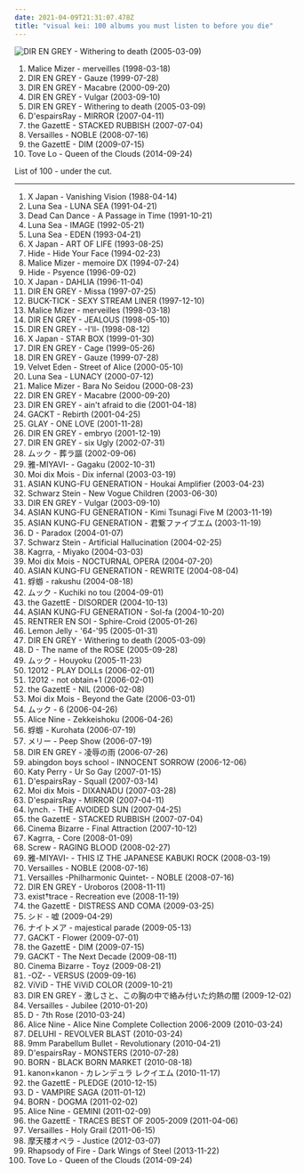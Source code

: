 ```yaml
---
date: 2021-04-09T21:31:07.478Z
title: "visual kei: 100 albums you must listen to before you die"
---
```

![DIR EN GREY - Withering to death (2005-03-09)](http://coverartarchive.org/release/d35e3a69-75a7-44a1-9e68-fd4e7b548976/11585065817-500.jpg "DIR EN GREY - Withering to death (2005-03-09)")
<ol class="albums">
<li data-cover="http://coverartarchive.org/release/7d3b9817-b46c-46e7-a94a-3675134fbcf9/21937152600-500.jpg" data-tags="visual kei, j-rock" role="button">Malice Mizer - merveilles (1998-03-18)</li>
<li data-cover="http://coverartarchive.org/release/1d5cae88-9b83-483b-b1d7-25b1febbaf3b/7461042517-500.jpg" data-tags="j-rock, visual kei" role="button">DIR EN GREY - Gauze (1999-07-28)</li>
<li data-cover="http://coverartarchive.org/release/cdd7017c-9510-4c38-ad22-dc626c00b418/3178284336-500.jpg" data-tags="j-rock, visual kei" role="button">DIR EN GREY - Macabre (2000-09-20)</li>
<li data-cover="http://coverartarchive.org/release/0ddfef9a-16d2-3f43-94bf-5e5efdb13883/7454535329-500.jpg" data-tags="j-rock" role="button">DIR EN GREY - Vulgar (2003-09-10)</li>
<li data-cover="http://coverartarchive.org/release/d35e3a69-75a7-44a1-9e68-fd4e7b548976/11585065817-500.jpg" data-tags="japanese, visual kei, j-rock, dir en grey" role="button">DIR EN GREY - Withering to death (2005-03-09)</li>
<li data-cover="https://img.discogs.com/ivlCXvUaRvIfAJN6yQz9l1idr5Q=/fit-in/475x462/filters:strip_icc():format(jpeg):mode_rgb():quality(90)/discogs-images/R-1488527-1230477522.jpeg.jpg" data-tags="visual kei" role="button">D'espairsRay - MIRROR (2007-04-11)</li>
<li data-cover="http://coverartarchive.org/release/9aaca833-fb3f-4f8c-8b9c-4617715e9d9e/11039926115-500.jpg" data-tags="japanese, j-rock, visual kei, the gazette" role="button">the GazettE - STACKED RUBBISH (2007-07-04)</li>
<li data-cover="https://img.discogs.com/6zQIiybp3x-GtNPBoyKXQkrS52A=/fit-in/400x397/filters:strip_icc():format(jpeg):mode_rgb():quality(90)/discogs-images/R-1992892-1257282747.jpeg.jpg" data-tags="symphonic metal, power metal" role="button">Versailles - NOBLE (2008-07-16)</li>
<li data-cover="http://coverartarchive.org/release/a54a4387-263e-4799-ba7e-02a2dda3d08c/11228615759-500.jpg" data-tags="visual kei, japanese" role="button">the GazettE - DIM (2009-07-15)</li>
<li data-cover="http://coverartarchive.org/release/7ddd2b42-af35-4502-9ab7-0b579aaf4c28/15388316018-500.jpg" data-tags="pop" role="button">Tove Lo - Queen of the Clouds (2014-09-24)</li>
</ol>
List of 100 - under the cut.
<!-- more -->

_________________

<ol class="albums">
<li data-cover="https://img.discogs.com/bmBVbI2fRTQkwkq9ZoUncBoe3ko=/fit-in/540x493/filters:strip_icc():format(jpeg):mode_rgb():quality(90)/discogs-images/R-3763116-1343408204-7156.jpeg.jpg" data-tags="speed metal" role="button">
X Japan - Vanishing Vision (1988-04-14)
</li>
<li data-cover="https://img.discogs.com/gn_FcsRZggCXI3AXv8ThkGEo7DM=/fit-in/600x600/filters:strip_icc():format(jpeg):mode_rgb():quality(90)/discogs-images/R-4512144-1527738307-1128.jpeg.jpg" data-tags="j-rock, visual kei, jrock" role="button">
Luna Sea - LUNA SEA (1991-04-21)
</li>
<li data-cover="http://coverartarchive.org/release/1d7b01f6-e4c0-3b5d-929b-7e0bf3ce17af/5957781227-500.jpg" data-tags="darkwave, ambient, gothic, 4ad" role="button">
Dead Can Dance - A Passage in Time (1991-10-21)
</li>
<li data-cover="https://img.discogs.com/VlaTsSmREDEcFEuC9C3oJbJrZy8=/fit-in/350x350/filters:strip_icc():format(jpeg):mode_rgb():quality(90)/discogs-images/R-5336247-1390854918-1702.jpeg.jpg" data-tags="post-punk, visual kei" role="button">
Luna Sea - IMAGE (1992-05-21)
</li>
<li data-cover="https://img.discogs.com/lW-7zuu7G23L3MfQnAmLV0JpHR0=/fit-in/600x591/filters:strip_icc():format(jpeg):mode_rgb():quality(90)/discogs-images/R-764296-1527492399-1483.jpeg.jpg" data-tags="alternative rock, post-punk, dream pop, visual kei, luna sea" role="button">
Luna Sea - EDEN (1993-04-21)
</li>
<li data-cover="http://coverartarchive.org/release/9856fe82-ee58-46f3-8dc6-1e146ae0989a/18870075471-500.jpg" data-tags="symphonic metal, progressive metal" role="button">
X Japan - ART OF LIFE (1993-08-25)
</li>
<li data-cover="http://coverartarchive.org/release/786b8eab-adea-4f50-95e0-5ea7cc8ddd63/4741318802-500.jpg" data-tags="hide" role="button">
Hide - Hide Your Face (1994-02-23)
</li>
<li data-cover="http://coverartarchive.org/release/46e1ff26-b92e-4e65-adc7-9e580ee59e68/21937080149-500.jpg" data-tags="visual kei" role="button">
Malice Mizer - memoire DX (1994-07-24)
</li>
<li data-cover="http://coverartarchive.org/release/0a45c3a2-a7ce-45b2-bdb2-9dc461eb937b/4741448405-500.jpg" data-tags="hide" role="button">
Hide - Psyence (1996-09-02)
</li>
<li data-cover="https://img.discogs.com/pM4_39Y3cXXUsPpShG0cMstN1Q4=/fit-in/600x505/filters:strip_icc():format(jpeg):mode_rgb():quality(90)/discogs-images/R-4854086-1512640960-1267.jpeg.jpg" data-tags="j-rock" role="button">
X Japan - DAHLIA (1996-11-04)
</li>
<li data-cover="http://coverartarchive.org/release/ea37767c-a8fa-4b63-b2b3-878fbfc288d3/7461388127-500.jpg" data-tags="j-rock" role="button">
DIR EN GREY - Missa (1997-07-25)
</li>
<li data-cover="https://img.discogs.com/EhT0vxrjitaVdDgfQbAioxR-zfQ=/fit-in/600x600/filters:strip_icc():format(jpeg):mode_rgb():quality(90)/discogs-images/R-17899222-1616084849-2764.jpeg.jpg" data-tags="japanese, j-rock, visual kei, jrock, buck-tick, awesome albums i own" role="button">
BUCK-TICK - SEXY STREAM LINER (1997-12-10)
</li>
<li data-cover="http://coverartarchive.org/release/7d3b9817-b46c-46e7-a94a-3675134fbcf9/21937152600-500.jpg" data-tags="visual kei, j-rock" role="button">
Malice Mizer - merveilles (1998-03-18)
</li>
<li data-cover="http://coverartarchive.org/release/971063a5-159c-47f9-98d0-4b978f2f7d29/25201617268-500.jpg" data-tags="metal, visual kei, jrock, j-indie, j-metal, vk" role="button">
DIR EN GREY - JEALOUS (1998-05-10)
</li>
<li data-cover="http://coverartarchive.org/release/c207a6ac-99f5-45e9-bfb6-cad173cf0f8a/5353136088-500.jpg" data-tags="metal, visual kei, jrock, j-indie, j-metal, dir en grey, vk" role="button">
DIR EN GREY - -I'll- (1998-08-12)
</li>
<li data-cover="https://img.discogs.com/RG6X_hiftq0weNscqgT_TcGCI6M=/fit-in/600x332/filters:strip_icc():format(jpeg):mode_rgb():quality(90)/discogs-images/R-11342516-1514585013-2505.jpeg.jpg" data-tags="metal, japanese, speed metal, visual kei" role="button">
X Japan - STAR BOX (1999-01-30)
</li>
<li data-cover="http://coverartarchive.org/release/7ce1a9dd-833a-4bda-b275-a5342a1f6b84/25201755511-500.jpg" data-tags="metal, single, visual kei, jrock, j-indie, cage, j-metal, vk" role="button">
DIR EN GREY - Cage (1999-05-26)
</li>
<li data-cover="http://coverartarchive.org/release/1d5cae88-9b83-483b-b1d7-25b1febbaf3b/7461042517-500.jpg" data-tags="j-rock, visual kei" role="button">
DIR EN GREY - Gauze (1999-07-28)
</li>
<li data-cover="https://img.discogs.com/lpojEgeUmw6B0THe9iOHHgw-OlQ=/fit-in/338x339/filters:strip_icc():format(jpeg):mode_rgb():quality(90)/discogs-images/R-590957-1135641829.jpeg.jpg" data-tags="electronic, darkwave, visual kei" role="button">
Velvet Eden - Street of Alice (2000-05-10)
</li>
<li data-cover="https://img.discogs.com/lpjkBWhTgEmszY9XiMKJpcJI4G0=/fit-in/500x978/filters:strip_icc():format(jpeg):mode_rgb():quality(90)/discogs-images/R-9143344-1475519802-6071.jpeg.jpg" data-tags="japanese, japanese rock, j-rock, visual kei, jrock, visual key" role="button">
Luna Sea - LUNACY (2000-07-12)
</li>
<li data-cover="http://coverartarchive.org/release/9331eb4e-8cd0-4ac7-9c3b-6ecba5766de8/10337890844-500.jpg" data-tags="gothic, visual kei, neoclassical" role="button">
Malice Mizer - Bara No Seidou (2000-08-23)
</li>
<li data-cover="http://coverartarchive.org/release/cdd7017c-9510-4c38-ad22-dc626c00b418/3178284336-500.jpg" data-tags="j-rock, visual kei" role="button">
DIR EN GREY - Macabre (2000-09-20)
</li>
<li data-cover="http://coverartarchive.org/release/61a91ee4-71d9-4ed7-a7ad-6ae6c83173d7/21486949080-500.jpg" data-tags="japanese" role="button">
DIR EN GREY - ain't afraid to die (2001-04-18)
</li>
<li data-cover="http://coverartarchive.org/release/0b0cb384-ad5a-32b1-a69e-566e1e436d5c/17833938395-500.jpg" data-tags="j-rock, japanese" role="button">
GACKT - Rebirth (2001-04-25)
</li>
<li data-cover="https://img.discogs.com/O8nd_3YQnIP8Drj3xIVVQ5gQrLA=/fit-in/300x255/filters:strip_icc():format(jpeg):mode_rgb():quality(90)/discogs-images/R-6547772-1421742008-8013.jpeg.jpg" data-tags="japanese, j-rock, japanese rock, japanese music" role="button">
GLAY - ONE LOVE (2001-11-28)
</li>
<li data-cover="http://coverartarchive.org/release/bb6f4fcb-7084-4f2f-b53b-d446d44f2bce/5354890887-500.jpg" data-tags="metal, visual kei, jrock, j-indie, j-metal, vk" role="button">
DIR EN GREY - embryo (2001-12-19)
</li>
<li data-cover="http://coverartarchive.org/release/db8a335e-3686-4327-8c0c-38adb701ad9d/16181934440-500.jpg" data-tags="dir en grey, metal, japanese, j-rock" role="button">
DIR EN GREY - six Ugly (2002-07-31)
</li>
<li data-cover="https://img.discogs.com/USydrwKp4ZXsS1MwQ4ER9_tEKEw=/fit-in/600x596/filters:strip_icc():format(jpeg):mode_rgb():quality(90)/discogs-images/R-16278016-1606460378-9188.jpeg.jpg" data-tags="rock, japanese, j-rock, visual kei" role="button">
ムック - 葬ラ謳 (2002-09-06)
</li>
<li data-cover="https://via.placeholder.com/450" data-tags="japanese" role="button">
雅-MIYAVI- - Gagaku (2002-10-31)
</li>
<li data-cover="http://coverartarchive.org/release/7bc4696d-ad5a-4205-a48f-4a6b05fc8545/20532112310-500.jpg" data-tags="japanese, visual kei, gothic metal" role="button">
Moi dix Mois - Dix infernal (2003-03-19)
</li>
<li data-cover="https://img.discogs.com/6eqJclpBSHFjPIgdfTzCFm1Twm4=/fit-in/500x500/filters:strip_icc():format(jpeg):mode_rgb():quality(90)/discogs-images/R-13877239-1563119976-9959.jpeg.jpg" data-tags="j-rock, jrock" role="button">
ASIAN KUNG-FU GENERATION - Houkai Amplifier (2003-04-23)
</li>
<li data-cover="http://coverartarchive.org/release/ab4c39c2-fcff-4ec3-92bd-00879500319d/9595704047-500.jpg" data-tags="electronic, japanese, darkwave" role="button">
Schwarz Stein - New Vogue Children (2003-06-30)
</li>
<li data-cover="http://coverartarchive.org/release/0ddfef9a-16d2-3f43-94bf-5e5efdb13883/7454535329-500.jpg" data-tags="j-rock" role="button">
DIR EN GREY - Vulgar (2003-09-10)
</li>
<li data-cover="http://coverartarchive.org/release/dde332bb-ee41-438f-b35f-d1ac1679423e/12986618133-500.jpg" data-tags="rock, j-rock, jrock" role="button">
ASIAN KUNG-FU GENERATION - Kimi Tsunagi Five M (2003-11-19)
</li>
<li data-cover="http://coverartarchive.org/release/f5d13ed6-7e6e-43a0-b772-0bd13566d6c8/17685613236-500.jpg" data-tags="asian kung-fu generation" role="button">
ASIAN KUNG-FU GENERATION - 君繋ファイブエム (2003-11-19)
</li>
<li data-cover="https://img.discogs.com/8d8f8f69c0b35de09d8b8b063a3d2cd54dd9e234/images/spacer.gif" data-tags="romantic, haunting, nostalgic, dramatic, j-rock, visual kei, batcave music, vampy goodness" role="button">
D - Paradox (2004-01-07)
</li>
<li data-cover="https://img.discogs.com/N75r7alEGpGq0tYoyIu-IjGlNpc=/fit-in/340x340/filters:strip_icc():format(jpeg):mode_rgb():quality(90)/discogs-images/R-606785-1137741511.jpeg.jpg" data-tags="darkwave, electronic, visual kei" role="button">
Schwarz Stein - Artificial Hallucination (2004-02-25)
</li>
<li data-cover="https://img.discogs.com/TqHt17m5QufpcOp7N-h683SeCOQ=/fit-in/600x528/filters:strip_icc():format(jpeg):mode_rgb():quality(90)/discogs-images/R-6074509-1410384119-2008.jpeg.jpg" data-tags="j-rock, japanese, visual kei" role="button">
Kagrra, - Miyako (2004-03-03)
</li>
<li data-cover="http://coverartarchive.org/release/d7e4964d-e384-4af4-9d9c-9d904d17ac82/8008200343-500.jpg" data-tags="japanese, symphonic metal, loved albums" role="button">
Moi dix Mois - NOCTURNAL OPERA (2004-07-20)
</li>
<li data-cover="https://img.discogs.com/ljx6tIkLYQ8OWBDSC4ufBslIcRw=/fit-in/600x526/filters:strip_icc():format(jpeg):mode_rgb():quality(90)/discogs-images/R-4726214-1456417005-3234.jpeg.jpg" data-tags="jrock" role="button">
ASIAN KUNG-FU GENERATION - REWRITE (2004-08-04)
</li>
<li data-cover="https://via.placeholder.com/450" data-tags="visual kei" role="button">
蜉蝣 - rakushu (2004-08-18)
</li>
<li data-cover="http://coverartarchive.org/release/aefd13e5-4fb9-467f-8c04-4a001e76f0e8/5642492162-500.jpg" data-tags="j-rock, mucc" role="button">
ムック - Kuchiki no tou (2004-09-01)
</li>
<li data-cover="https://img.discogs.com/T71CGshtIYoaHDlwFQ0TEh85ar8=/fit-in/600x576/filters:strip_icc():format(jpeg):mode_rgb():quality(90)/discogs-images/R-7471874-1442307418-3559.png.jpg" data-tags="rock" role="button">
the GazettE - DISORDER (2004-10-13)
</li>
<li data-cover="http://coverartarchive.org/release/578b8fb0-32f6-404c-a51a-ac4eb2a75332/7668705803-500.jpg" data-tags="j-rock" role="button">
ASIAN KUNG-FU GENERATION - Sol-fa (2004-10-20)
</li>
<li data-cover="https://img.discogs.com/wPodZHmO-xWYYjJnpB-Rw_GQH4k=/fit-in/359x360/filters:strip_icc():format(jpeg):mode_rgb():quality(90)/discogs-images/R-5700828-1400320562-5884.jpeg.jpg" data-tags="japanese, hard rock, visual kei, jrock, rentrer en soi" role="button">
RENTRER EN SOI - Sphire-Croid (2005-01-26)
</li>
<li data-cover="http://coverartarchive.org/release/cbb9cd2c-6cb4-34f6-b0cc-cd8cc63bf06d/3431742462-500.jpg" data-tags="electronica" role="button">
Lemon Jelly - '64-'95 (2005-01-31)
</li>
<li data-cover="http://coverartarchive.org/release/d35e3a69-75a7-44a1-9e68-fd4e7b548976/11585065817-500.jpg" data-tags="japanese, visual kei, j-rock, dir en grey" role="button">
DIR EN GREY - Withering to death (2005-03-09)
</li>
<li data-cover="http://coverartarchive.org/release/141345b2-075d-4265-a9aa-79f305776eed/10523936141-500.jpg" data-tags="j-rock, visual kei" role="button">
D - The name of the ROSE (2005-09-28)
</li>
<li data-cover="https://img.discogs.com/USydrwKp4ZXsS1MwQ4ER9_tEKEw=/fit-in/600x596/filters:strip_icc():format(jpeg):mode_rgb():quality(90)/discogs-images/R-16278016-1606460378-9188.jpeg.jpg" data-tags="visual kei, jrock" role="button">
ムック - Houyoku (2005-11-23)
</li>
<li data-cover="http://coverartarchive.org/release/66932aa3-067a-49dd-8b48-98f2b3373bee/6735479371-500.jpg" data-tags="j-rock" role="button">
12012 - PLAY DOLLs (2006-02-01)
</li>
<li data-cover="http://coverartarchive.org/release/27688968-1c5d-44cf-9039-20dd26933b35/6737073289-500.jpg" data-tags="visual kei" role="button">
12012 - not obtain+1 (2006-02-01)
</li>
<li data-cover="http://coverartarchive.org/release/f3c4087a-dcc9-3cea-a50a-5acd052e71af/11254027972-500.jpg" data-tags="j-rock" role="button">
the GazettE - NIL (2006-02-08)
</li>
<li data-cover="http://coverartarchive.org/release/5f3ed4a3-aebf-3298-ace1-d576bcba25e9/21755463731-500.jpg" data-tags="loved albums" role="button">
Moi dix Mois - Beyond the Gate (2006-03-01)
</li>
<li data-cover="https://img.discogs.com/USydrwKp4ZXsS1MwQ4ER9_tEKEw=/fit-in/600x596/filters:strip_icc():format(jpeg):mode_rgb():quality(90)/discogs-images/R-16278016-1606460378-9188.jpeg.jpg" data-tags="j-rock" role="button">
ムック - 6 (2006-04-26)
</li>
<li data-cover="https://via.placeholder.com/450" data-tags="jrock" role="button">
Alice Nine - Zekkeishoku (2006-04-26)
</li>
<li data-cover="https://via.placeholder.com/450" data-tags="j-rock, visual kei" role="button">
蜉蝣 - Kurohata (2006-07-19)
</li>
<li data-cover="https://img.discogs.com/TEBx6QhEbKgAX8aculEqNkQMSZo=/fit-in/600x539/filters:strip_icc():format(jpeg):mode_rgb():quality(90)/discogs-images/R-7549698-1443806719-3031.gif.jpg" data-tags="j-rock, visual kei" role="button">
メリー - Peep Show (2006-07-19)
</li>
<li data-cover="https://img.discogs.com/GBfbwTtFYmTaWJSGHtr5-S89Xjs=/fit-in/360x357/filters:strip_icc():format(jpeg):mode_rgb():quality(90)/discogs-images/R-2812341-1302132786.jpeg.jpg" data-tags="metal, visual kei, jrock, j-indie, j-metal, vk" role="button">
DIR EN GREY - 凌辱の雨 (2006-07-26)
</li>
<li data-cover="http://coverartarchive.org/release/a8ba5788-59d8-42a8-a092-fb2f49d4944e/9667370225-500.jpg" data-tags="japanese, jpop, male vocalists, anime, j-rock, j-pop, boyband, visual kei, jrock, boy band, asian pop" role="button">
abingdon boys school - INNOCENT SORROW (2006-12-06)
</li>
<li data-cover="https://img.discogs.com/VPZYWF2ksSiHJqfZgVaantZcQWw=/fit-in/600x570/filters:strip_icc():format(jpeg):mode_rgb():quality(90)/discogs-images/R-5182187-1386762667-5591.jpeg.jpg" data-tags="female vocalists" role="button">
Katy Perry - Ur So Gay (2007-01-15)
</li>
<li data-cover="https://img.discogs.com/ivlCXvUaRvIfAJN6yQz9l1idr5Q=/fit-in/475x462/filters:strip_icc():format(jpeg):mode_rgb():quality(90)/discogs-images/R-1488527-1230477522.jpeg.jpg" data-tags="japanese, visual kei, silencing" role="button">
D'espairsRay - Squall (2007-03-14)
</li>
<li data-cover="http://coverartarchive.org/release/9dfd1912-ec09-47b4-b1b2-3bae758dcec1/20532141606-500.jpg" data-tags="japanese, alternative metal, gothic metal, gothic rock, symphonic metal, visual kei, loved albums" role="button">
Moi dix Mois - DIXANADU (2007-03-28)
</li>
<li data-cover="https://img.discogs.com/ivlCXvUaRvIfAJN6yQz9l1idr5Q=/fit-in/475x462/filters:strip_icc():format(jpeg):mode_rgb():quality(90)/discogs-images/R-1488527-1230477522.jpeg.jpg" data-tags="visual kei" role="button">
D'espairsRay - MIRROR (2007-04-11)
</li>
<li data-cover="http://coverartarchive.org/release/95053137-127c-4051-85e7-5b1c7b6b64a4/3436545323-500.jpg" data-tags="metal, japanese, j-rock, visual kei" role="button">
lynch. - THE AVOIDED SUN (2007-04-25)
</li>
<li data-cover="http://coverartarchive.org/release/9aaca833-fb3f-4f8c-8b9c-4617715e9d9e/11039926115-500.jpg" data-tags="japanese, j-rock, visual kei, the gazette" role="button">
the GazettE - STACKED RUBBISH (2007-07-04)
</li>
<li data-cover="https://img.discogs.com/CR4qJVhguaACbpJemIxJbyKfQYU=/fit-in/600x594/filters:strip_icc():format(jpeg):mode_rgb():quality(90)/discogs-images/R-1191456-1459661360-7835.jpeg.jpg" data-tags="surprisingly good german glamrock, rock" role="button">
Cinema Bizarre - Final Attraction (2007-10-12)
</li>
<li data-cover="http://coverartarchive.org/release/ae6aca30-f982-3104-8cf0-3eae112f4e0d/5051736126-500.jpg" data-tags="rock, japanese, asian, male vocalists, 00s, j-rock, visual kei" role="button">
Kagrra, - Core (2008-01-09)
</li>
<li data-cover="https://img.discogs.com/_VGwjaDTnx2pkqQiGUYUkL9YtIA=/fit-in/600x608/filters:strip_icc():format(jpeg):mode_rgb():quality(90)/discogs-images/R-12384215-1534173760-2416.jpeg.jpg" data-tags="japanese rock, j-rock, visual kei, jrock" role="button">
Screw - RAGING BLOOD (2008-02-27)
</li>
<li data-cover="http://coverartarchive.org/release/aa28ad16-6a55-45c6-b723-9b4125cbed37/14996008035-500.jpg" data-tags="rock, visual kei" role="button">
雅-MIYAVI- - THIS IZ THE JAPANESE KABUKI ROCK (2008-03-19)
</li>
<li data-cover="https://img.discogs.com/6zQIiybp3x-GtNPBoyKXQkrS52A=/fit-in/400x397/filters:strip_icc():format(jpeg):mode_rgb():quality(90)/discogs-images/R-1992892-1257282747.jpeg.jpg" data-tags="symphonic metal, power metal" role="button">
Versailles - NOBLE (2008-07-16)
</li>
<li data-cover="https://via.placeholder.com/450" data-tags="symphonic metal, power metal" role="button">
Versailles -Philharmonic Quintet- - NOBLE (2008-07-16)
</li>
<li data-cover="http://coverartarchive.org/release/fb296c28-e379-4405-9bb4-c24793685c6c/20605730802-500.jpg" data-tags="alternative metal, progressive metal, j-metal" role="button">
DIR EN GREY - Uroboros (2008-11-11)
</li>
<li data-cover="http://coverartarchive.org/release/23824559-8c35-47a7-bdc3-ad4de039704c/28671689766-500.jpg" data-tags="visual kei" role="button">
exist†trace - Recreation eve (2008-11-19)
</li>
<li data-cover="https://img.discogs.com/VKIJzKsZanT1j_nhklYxVgKXV-0=/fit-in/300x265/filters:strip_icc():format(jpeg):mode_rgb():quality(90)/discogs-images/R-5704521-1400417992-7120.png.jpg" data-tags="visual kei" role="button">
the GazettE - DISTRESS AND COMA (2009-03-25)
</li>
<li data-cover="http://coverartarchive.org/release/52a0adff-176a-422a-afd3-f5e6fae80d1a/13636849714-500.jpg" data-tags="japanese, jpop, asian, band, male vocalists, j-rock, j-pop, visual kei, jrock, group, boy band, asian music, asian rock, asian pop, music i own" role="button">
シド - 嘘 (2009-04-29)
</li>
<li data-cover="http://coverartarchive.org/release/f82e7275-dc70-4a40-b10a-dbbb4a5a24d5/9910089218-500.jpg" data-tags="japanese, jpop, asian, band, male vocalists, j-rock, j-pop, visual kei, jrock, group, boy band, asian music, asian rock, asian pop" role="button">
ナイトメア - majestical parade (2009-05-13)
</li>
<li data-cover="https://img.discogs.com/daYIPpb4LESMbsJPE6BV2Ws96s8=/fit-in/600x600/filters:strip_icc():format(jpeg):mode_rgb():quality(90)/discogs-images/R-11879823-1523995274-2391.jpeg.jpg" data-tags="rock, instrumental, instrumental rock, rock pop, j-rock, visual kei" role="button">
GACKT - Flower (2009-07-01)
</li>
<li data-cover="http://coverartarchive.org/release/a54a4387-263e-4799-ba7e-02a2dda3d08c/11228615759-500.jpg" data-tags="visual kei, japanese" role="button">
the GazettE - DIM (2009-07-15)
</li>
<li data-cover="https://img.discogs.com/Uws67B47S2LHquKXBAguwyshMOM=/fit-in/360x360/filters:strip_icc():format(jpeg):mode_rgb():quality(90)/discogs-images/R-3132137-1317241090.jpeg.jpg" data-tags="japanese, jpop, male vocalists, j-rock, j-pop, visual kei, jrock, tokusatsu, kamen rider, asian music, asian pop, masked rider" role="button">
GACKT - The Next Decade (2009-08-11)
</li>
<li data-cover="https://img.discogs.com/UsIoohLu7frF0ud2ko26k4rZIfk=/fit-in/600x539/filters:strip_icc():format(jpeg):mode_rgb():quality(90)/discogs-images/R-2071538-1262365899.jpeg.jpg" data-tags="visual kei, all time favourite" role="button">
Cinema Bizarre - Toyz (2009-08-21)
</li>
<li data-cover="https://via.placeholder.com/450" data-tags="jmetalandrock" role="button">
-OZ- - VERSUS (2009-09-16)
</li>
<li data-cover="https://via.placeholder.com/450" data-tags="j-rock" role="button">
ViViD - THE ViViD COLOR (2009-10-21)
</li>
<li data-cover="https://img.discogs.com/cphJ96s0yDGx89i7brUKgACacEI=/fit-in/600x599/filters:strip_icc():format(jpeg):mode_rgb():quality(90)/discogs-images/R-1059678-1188925726.jpeg.jpg" data-tags="japanese, progressive metal, death metal, j-rock, visual kei, progressive death metal, experimental metal" role="button">
DIR EN GREY - 激しさと、この胸の中で絡み付いた灼熱の闇 (2009-12-02)
</li>
<li data-cover="https://img.discogs.com/6zQIiybp3x-GtNPBoyKXQkrS52A=/fit-in/400x397/filters:strip_icc():format(jpeg):mode_rgb():quality(90)/discogs-images/R-1992892-1257282747.jpeg.jpg" data-tags="metal, japanese, symphonic metal, power metal" role="button">
Versailles - Jubilee (2010-01-20)
</li>
<li data-cover="https://img.discogs.com/Nz61Ge2JtvbBOjfBz6SO7q9sXUY=/fit-in/600x592/filters:strip_icc():format(jpeg):mode_rgb():quality(90)/discogs-images/R-96558-1503399605-7768.jpeg.jpg" data-tags="japanese, j-rock, visual kei" role="button">
D - 7th Rose (2010-03-24)
</li>
<li data-cover="https://img.discogs.com/5uOlE0zFl_-EO44V0YIaRi-j9YI=/fit-in/500x444/filters:strip_icc():format(jpeg):mode_rgb():quality(90)/discogs-images/R-4767709-1383849114-2085.jpeg.jpg" data-tags="visual kei, yui" role="button">
Alice Nine - Alice Nine Complete Collection 2006-2009 (2010-03-24)
</li>
<li data-cover="https://img.discogs.com/eX_Tcw7avX2SsatLtej8MD7IcMI=/fit-in/300x300/filters:strip_icc():format(jpeg):mode_rgb():quality(90)/discogs-images/R-6704635-1424985221-8769.jpeg.jpg" data-tags="metal, japanese, japanese rock, j-rock, visual kei, jrock, japanese music" role="button">
DELUHI - REVOLVER BLAST (2010-03-24)
</li>
<li data-cover="https://img.discogs.com/tdsWzz7t4R9YFxCnzy2eOj3xEdc=/fit-in/600x592/filters:strip_icc():format(jpeg):mode_rgb():quality(90)/discogs-images/R-11579010-1518849825-3122.jpeg.jpg" data-tags="heavy metal, rock, japanese, anime, j-rock, j-pop, visual kei" role="button">
9mm Parabellum Bullet - Revolutionary (2010-04-21)
</li>
<li data-cover="http://coverartarchive.org/release/33264336-40b5-3017-a8ae-146e5a3ad5bb/3433245640-500.jpg" data-tags="japanese" role="button">
D'espairsRay - MONSTERS (2010-07-28)
</li>
<li data-cover="https://img.discogs.com/yMC2EfPMi9qmfJZr86Rqa1mc408=/fit-in/600x600/filters:strip_icc():format(jpeg):mode_rgb():quality(90)/discogs-images/R-8810807-1469267495-6731.jpeg.jpg" data-tags="metal, japanese, j-rock, visual kei, jrock, jh" role="button">
BORN - BLACK BORN MARKET (2010-08-18)
</li>
<li data-cover="https://img.discogs.com/cfc9e7fd50d7c9c08931869b95f6849a01d0635d/images/spacer.gif" data-tags="japanese, jpop, asian, anime, collaborations, visual kei, female fronted, group, asian music, asian pop" role="button">
kanon×kanon - カレンデュラ レクイエム (2010-11-17)
</li>
<li data-cover="https://img.discogs.com/r6jgvk3BEotqoG8k0_sDiJzD2f8=/fit-in/300x298/filters:strip_icc():format(jpeg):mode_rgb():quality(90)/discogs-images/R-5703977-1400407453-3941.png.jpg" data-tags="rock, hard rock, progressive rock, alternative metal, addictive, visual kei, the gazette" role="button">
the GazettE - PLEDGE (2010-12-15)
</li>
<li data-cover="https://img.discogs.com/Nz61Ge2JtvbBOjfBz6SO7q9sXUY=/fit-in/600x592/filters:strip_icc():format(jpeg):mode_rgb():quality(90)/discogs-images/R-96558-1503399605-7768.jpeg.jpg" data-tags="j-rock, visual kei, d, kote kei" role="button">
D - VAMPIRE SAGA (2011-01-12)
</li>
<li data-cover="https://img.discogs.com/a6SjFXf5hI_G9LUGHp4q2GEJ6mk=/fit-in/500x515/filters:strip_icc():format(jpeg):mode_rgb():quality(90)/discogs-images/R-5956739-1407342277-3988.jpeg.jpg" data-tags="metal, japanese, j-rock, visual kei, jrock" role="button">
BORN - DOGMA (2011-02-02)
</li>
<li data-cover="http://coverartarchive.org/release/fe73d2d9-0b12-4d80-8d64-a33553bc895f/2017582819-500.jpg" data-tags="j-rock, visual kei" role="button">
Alice Nine - GEMINI (2011-02-09)
</li>
<li data-cover="http://coverartarchive.org/release/8b50f215-3baf-498b-b9e3-2cad44932f7c/11256398454-500.jpg" data-tags="j-rock, visual kei" role="button">
the GazettE - TRACES BEST OF 2005-2009 (2011-04-06)
</li>
<li data-cover="https://img.discogs.com/SIQfxm9b6F6UltEQJ8Ht6adRiOo=/fit-in/240x324/filters:strip_icc():format(jpeg):mode_rgb():quality(90)/discogs-images/R-2953083-1308875848.jpeg.jpg" data-tags="symphonic metal, power metal" role="button">
Versailles - Holy Grail (2011-06-15)
</li>
<li data-cover="https://via.placeholder.com/450" data-tags="visual kei, sweet memories, matenrou opera" role="button">
摩天楼オペラ - Justice (2012-03-07)
</li>
<li data-cover="https://img.discogs.com/73ZwOiVWf4s3l_TtcL76cmNc24A=/fit-in/600x600/filters:strip_icc():format(jpeg):mode_rgb():quality(90)/discogs-images/R-5121717-1386434067-8829.jpeg.jpg" data-tags="worst albums of 2013, pop, japanese, emo, female vocalists, power pop, dance, jpop, why, anime, j-pop, nerdcore, cheesy, bad grammar, sucks, visual kei, engrish, shame, assholes, trump, embarrassing, bland, not metal, not rock, pompous, hipster, vocaloid, kircore, achingly intelligent, bad english, paris hilton, pop metal, unoriginal, over the top, not music, over-the-top, shameless, fucking garbage, really bad, anison, facepalm, stupid lyrics, stinks, hates america, poser, not gothic, worst song ever, hipster metal, posers, mainstream shit, immature, merda, iconic, poser metal, flatulence, unimaginable brilliance, post-kircore, not darkwave, turd, not experimental, laughable, shameful, thumbs down" role="button">
Rhapsody of Fire - Dark Wings of Steel (2013-11-22)
</li>
<li data-cover="http://coverartarchive.org/release/7ddd2b42-af35-4502-9ab7-0b579aaf4c28/15388316018-500.jpg" data-tags="pop" role="button">
Tove Lo - Queen of the Clouds (2014-09-24)
</li>
</ol>